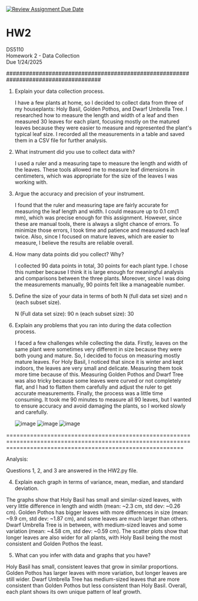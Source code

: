 [![Review Assignment Due Date](https://classroom.github.com/assets/deadline-readme-button-22041afd0340ce965d47ae6ef1cefeee28c7c493a6346c4f15d667ab976d596c.svg)](https://classroom.github.com/a/AV-xh9XP)
# HW2
DS5110  
Homework 2 - Data Collection  
Due 1/24/2025

#####################################################################################

1. Explain your data collection process.

    I have a few plants at home, so I decided to collect data from three of my houseplants: Holy Basil, Golden Pothos, and Dwarf Umbrella Tree. I researched how to measure the length and width of a leaf and then measured 30 leaves for each plant, focusing mostly on the matured leaves because they were easier to measure and represented the plant's typical leaf size. I recorded all the measurements in a table and saved them in a CSV file for further analysis.

2. What instrument did you use to collect data with?

    I used a ruler and a measuring tape to measure the length and width of the leaves. These tools allowed me to measure leaf dimensions in centimeters, which was appropriate for the size of the leaves I was working with.

3. Argue the accuracy and precision of your instrument.

    I found that the ruler and measuring tape are fairly accurate for measuring the leaf length and width. I could measure up to 0.1 cm(1 mm), which was precise enough for this assignment.
    However, since these are manual tools, there is always a slight chance of errors. To minimize those errors, I took time and patience and measured each leaf twice. Also, since I focused on mature leaves, which are easier to measure, I     believe the results are reliable overall.

4. How many data points did you collect? Why?

    I collected 90 data points in total, 30 points for each plant type. I chose this number because I think it is large enough for meaningful analysis and comparisons between the three plants. Moreover, since I was doing the measurements manually, 90 points felt like a manageable number.

5. Define the size of your data in terms of both N (full data set size) and n (each subset size).

    N (Full data set size): 90
    n (each subset size): 30

6. Explain any problems that you ran into during the data collection process.

    I faced a few challenges while collecting the data. Firstly, leaves on the same plant were sometimes very different in size because they were both young and mature. So, I decided to focus on measuring mostly mature leaves.
    For Holy Basil, I noticed that since it is winter and kept indoors, the leaves are very small and delicate. Measuring them took more time because of this.
    Measuring Golden Pothos and Dwarf Tree was also tricky because some leaves were curved or not completely flat, and I had to flatten them carefully and adjust the ruler to get accurate measurements.
    Finally, the process was a little time consuming. It took me 90 minutes to measure all 90 leaves, but I wanted to ensure accuracy and avoid damaging the plants, so I worked slowly and carefully.

   
    ![image](https://github.com/user-attachments/assets/ade38c50-7bdc-491a-afb8-ca98e2dfc5e2)    ![image](https://github.com/user-attachments/assets/3699b27b-3e2c-484b-a432-5965f9905bee)    ![image](https://github.com/user-attachments/assets/2c1abde9-7dd8-4f92-8139-93c8371db537)


================================================================================================================================================================

Analysis:

Questions 1, 2, and 3 are answered in the HW2.py file.

4. Explain each graph in terms of variance, mean, median, and standard deviation. 

The graphs show that Holy Basil has small and similar-sized leaves, with very little difference in length and width (mean: ~2.3 cm, std dev: ~0.26 cm). Golden Pothos has bigger leaves with more differences in size (mean: ~9.9 cm, std dev: ~1.87 cm), and some leaves are much larger than others. Dwarf Umbrella Tree is in between, with medium-sized leaves and some variation (mean: ~4.58 cm, std dev: ~0.59 cm). The scatter plots show that longer leaves are also wider for all plants, with Holy Basil being the most consistent and Golden Pothos the least.


5. What can you infer with data and graphs that you have?

Holy Basil has small, consistent leaves that grow in similar proportions. Golden Pothos has larger leaves with more variation, but longer leaves are still wider. Dwarf Umbrella Tree has medium-sized leaves that are more consistent than Golden Pothos but less consistent than Holy Basil. Overall, each plant shows its own unique pattern of leaf growth.






